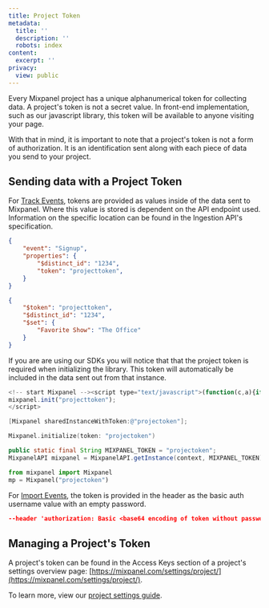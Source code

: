 ```yaml
---
title: Project Token
metadata:
  title: ''
  description: ''
  robots: index
content:
  excerpt: ''
privacy:
  view: public
---
```

Every Mixpanel project has a unique alphanumerical token for collecting data. A project's token is not a secret value. In front-end implementation, such as our javascript library, this token will be available to anyone visiting your page.

With that in mind, it is important to note that a project's token is not a form of authorization. It is an identification sent along with each piece of data you send to your project.

## Sending data with a Project Token

For [Track Events](ref:track-event), tokens are provided as values inside of the data sent to Mixpanel. Where this value is stored is dependent on the API endpoint used. Information on the specific location can be found in the Ingestion API's specification.

```json Event Data
{
    "event": "Signup",
    "properties": {
      	"$distinct_id": "1234",
        "token": "projecttoken",
    }
}
```
```json Profile Data
{
    "$token": "projecttoken",
    "$distinct_id": "1234",
    "$set": {
        "Favorite Show": "The Office"
    }
}
```

 If you are are using our SDKs you will notice that that the project token is required when initializing the library. This token will automatically be included in the data sent out from that instance.

```javascript
<!-- start Mixpanel --><script type="text/javascript">(function(c,a){if(!a.__SV){var b=window;try{var d,m,j,k=b.location,f=k.hash;d=function(a,b){return(m=a.match(RegExp(b+"=([^&]*)")))?m[1]:null};f&&d(f,"state")&&(j=JSON.parse(decodeURIComponent(d(f,"state"))),"mpeditor"===j.action&&(b.sessionStorage.setItem("_mpcehash",f),history.replaceState(j.desiredHash||"",c.title,k.pathname+k.search)))}catch(n){}var l,h;window.mixpanel=a;a._i=[];a.init=function(b,d,g){function c(b,i){var a=i.split(".");2==a.length&&(b=b[a[0]],i=a[1]);b[i]=function(){b.push([i].concat(Array.prototype.slice.call(arguments,0)))}}var e=a;"undefined"!==typeof g?e=a[g]=[]:g="mixpanel";e.people=e.people||[];e.toString=function(b){var a="mixpanel";"mixpanel"!==g&&(a+="."+g);b||(a+=" (stub)");return a};e.people.toString=function(){return e.toString(1)+".people (stub)"};l="disable time_event track track_pageview track_links track_forms track_with_groups add_group set_group remove_group register register_once alias unregister identify name_tag set_config reset opt_in_tracking opt_out_tracking has_opted_in_tracking has_opted_out_tracking clear_opt_in_out_tracking people.set people.set_once people.unset people.increment people.append people.union people.track_charge people.clear_charges people.delete_user people.remove".split(" ");for(h=0;h<l.length;h++)c(e,l[h]);var f="set set_once union unset remove delete".split(" ");e.get_group=function(){function a(c){b[c]=function(){call2_args=arguments;call2=[c].concat(Array.prototype.slice.call(call2_args,0));e.push([d,call2])}}for(var b={},d=["get_group"].concat(Array.prototype.slice.call(arguments,0)),c=0;c<f.length;c++)a(f[c]);return b};a._i.push([b,d,g])};a.__SV=1.2;b=c.createElement("script");b.type="text/javascript";b.async=!0;b.src="undefined"!==typeof MIXPANEL_CUSTOM_LIB_URL?MIXPANEL_CUSTOM_LIB_URL:"file:"===c.location.protocol&&"//cdn.mxpnl.com/libs/mixpanel-2-latest.min.js".match(/^\/\//)?"https://cdn.mxpnl.com/libs/mixpanel-2-latest.min.js":"//cdn.mxpnl.com/libs/mixpanel-2-latest.min.js";d=c.getElementsByTagName("script")[0];d.parentNode.insertBefore(b,d)}})(document,window.mixpanel||[]);
mixpanel.init("projecttoken");
</script>
```
```objectivec
[Mixpanel sharedInstanceWithToken:@"projectoken"];
```
```swift
Mixpanel.initialize(token: "projectoken")
```
```java
public static final String MIXPANEL_TOKEN = "projectoken";
MixpanelAPI mixpanel = MixpanelAPI.getInstance(context, MIXPANEL_TOKEN);
```
```python
from mixpanel import Mixpanel
mp = Mixpanel("projectoken")
```

For [Import Events](ref:import-events), the token is provided in the header as the basic auth username value with an empty password. 

```json Import Events
--header 'authorization: Basic <base64 encoding of token without password>'
```

## Managing a Project's Token

A project's token can be found in the Access Keys section of a project's settings overview page: [https://mixpanel.com/settings/project/](https://mixpanel.com/settings/project/).

 To learn more, view our [project settings guide](https://help.mixpanel.com/hc/en-us/articles/115004490503-Project-Settings).
